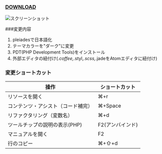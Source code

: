 ### [DOWNLOAD](../../releases/)
  
![スクリーンショット](https://github.com/Misaki-Shibata/Eclipse4.4-Dark-UI-PDT-for-mac-64bit/blob/master/workspace/ReadMe/resouce/images/ss.png?raw=true "スクリーンショット")

###変更内容
1. pleiadesで日本語化
2. テーマカラーを"ダーク"に変更
3. PDT(PHP Development Tools)をインストール
4. 外部エディタの紐付け(*.coffee,*.styl,*.scss,*.jadeをAtomエディタに紐付け)

### 変更ショートカット

|操作|ショートカット|
|---|---|
|リソースを開く|⌘+r|
|コンテンツ・アシスト（コード補完）|⌘+Space|
|リファクタリング（変数名）|⌘+d|
|ツールチップの説明の表示(PHP) |F2(アンバインド)|
|マニュアルを開く |F2|
|行のコピー|⌘+⇧+d|

